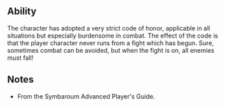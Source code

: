 ## Ability
The character has adopted a very strict code of honor, applicable in all situations but especially burdensome in combat. The effect of the code is that the player character never runs from a fight which has begun. Sure, sometimes combat can be avoided, but when the fight is on, all enemies must fall!
## Notes
* From the Symbaroum Advanced Player's Guide.